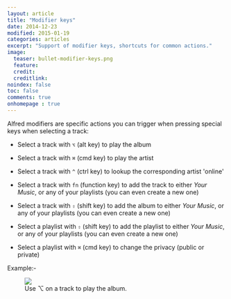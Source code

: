 ```yaml
---
layout: article
title: "Modifier keys"
date: 2014-12-23
modified: 2015-01-19
categories: articles
excerpt: "Support of modifier keys, shortcuts for common actions."
image:
  teaser: bullet-modifier-keys.png
  feature:
  credit: 
  creditlink:
noindex: false
toc: false
comments: true
onhomepage : true
---
```


Alfred modifiers are specific actions you can trigger when pressing special keys when selecting a track:

* Select a track with `⌥` (alt key) to play the album

* Select a track with `⌘` (cmd key) to play the artist

* Select a track with `^` (ctrl key) to lookup the corresponding artist 'online'

* Select a track with `fn` (function key) to add the track to either _Your Music_, or any of your playlists (you can even create a new one)

* Select a track with  `⇧` (shift key) to add the album to either _Your Music_, or any of your playlists (you can even create a new one)

* Select a playlist with  `⇧` (shift key) to add the playlist to either _Your Music_, or any of your playlists (you can even create a new one)

* Select a playlist with  `⌘` (cmd key) to change the privacy (public or private)


Example:-

<figure>
	<img src="{{ site.url }}/images/modifier-keys1.gif"></a>
	<figcaption>Use ⌥ on a track to play the album.</figcaption>
</figure>
